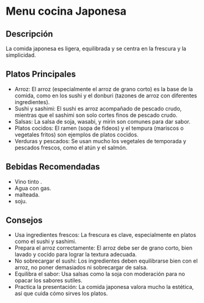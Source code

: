 # Menu cocina Japonesa 

## Descripción
La comida japonesa es ligera, equilibrada y se centra en la frescura y la simplicidad. 

## Platos Principales
- Arroz: El arroz (especialmente el arroz de grano corto) es la base de la comida, como en los sushi y el donburi (tazones de arroz con diferentes ingredientes).
- Sushi y sashimi: El sushi es arroz acompañado de pescado crudo, mientras que el sashimi son solo cortes finos de pescado crudo.
- Salsas: La salsa de soja, wasabi, y mirin son comunes para dar sabor.
- Platos cocidos: El ramen (sopa de fideos) y el tempura (mariscos o vegetales fritos) son ejemplos de platos cocidos.
- Verduras y pescados: Se usan mucho los vegetales de temporada y pescados frescos, como el atún y el salmón.

## Bebidas Recomendadas
- Vino tinto .
- Agua con gas.
- malteada.
- soju.

## Consejos
- Usa ingredientes frescos: La frescura es clave, especialmente en platos como el sushi y sashimi.
- Prepara el arroz correctamente: El arroz debe ser de grano corto, bien lavado y cocido para lograr la textura adecuada.
- No sobrecargar el sushi: Los ingredientes deben equilibrarse bien con el arroz, no poner demasiados ni sobrecargar de salsa.
- Equilibra el sabor: Usa salsas como la soja con moderación para no opacar los sabores sutiles.
- Practica la presentación: La comida japonesa valora mucho la estética, así que cuida cómo sirves los platos.
